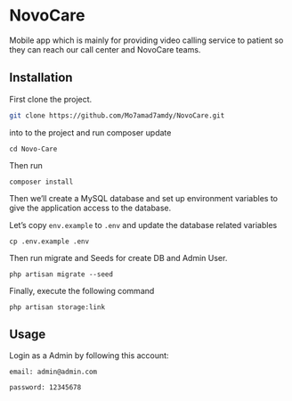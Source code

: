 # NovoCare
Mobile app which is mainly for providing video calling service to patient so they can reach our call center and NovoCare teams.

## Installation

First clone the project.

```bash
git clone https://github.com/Mo7amad7amdy/NovoCare.git
```

into to the project and run composer update

```
cd Novo-Care
```
Then run
```
composer install
```

Then we’ll create a MySQL database and set up environment variables to give the application access to the database.

Let’s copy ``env.example`` to ``.env`` and update the database related variables

```
cp .env.example .env
```

Then run migrate and Seeds for create DB and Admin User.

```
php artisan migrate --seed
```
Finally, execute the following command

```
php artisan storage:link
```

## Usage
Login as a Admin by following this account:

``email: admin@admin.com``

``password: 12345678``
